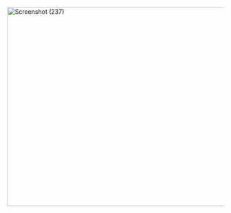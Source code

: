 <img width="824" height="462" alt="Screenshot (237)" src="https://github.com/user-attachments/assets/20b93829-5b1a-4503-8bfe-0e438240637c" />
